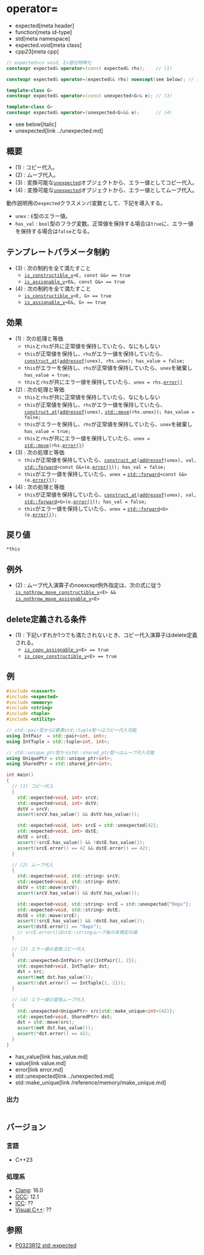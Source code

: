 # operator=
* expected[meta header]
* function[meta id-type]
* std[meta namespace]
* expected.void[meta class]
* cpp23[meta cpp]

```cpp
// expected<cv void, E>部分特殊化
constexpr expected& operator=(const expected& rhs);    // (1)

constexpr expected& operator=(expected&& rhs) noexcept(see below); // (2)

template<class G>
constexpr expected& operator=(const unexpected<G>& e); // (3)

template<class G>
constexpr expected& operator=(unexpected<G>&& e);      // (4)
```
* see below[italic]
* unexpected[link ../unexpected.md]

## 概要
- (1) : コピー代入。
- (2) : ムーブ代入。
- (3) : 変換可能な[`unexpected`](../unexpected.md)オブジェクトから、エラー値としてコピー代入。
- (4) : 変換可能な[`unexpected`](../unexpected.md)オブジェクトから、エラー値としてムーブ代入。


動作説明用の`expected`クラスメンバ変数として、下記を導入する。

- `unex` : `E`型のエラー値。
- `has_val` : `bool`型のフラグ変数。正常値を保持する場合は`true`に、エラー値を保持する場合は`false`となる。


## テンプレートパラメータ制約
- (3) : 次の制約を全て満たすこと
    - [`is_constructible_v`](/reference/type_traits/is_constructible.md)`<E, const G&> == true`
    - [`is_assignable_v`](/reference/type_traits/is_assignable.md)`<E&, const G&> == true`
- (4) : 次の制約を全て満たすこと
    - [`is_constructible_v`](/reference/type_traits/is_constructible.md)`<E, G> == true`
    - [`is_assignable_v`](/reference/type_traits/is_assignable.md)`<E&, G> == true`


## 効果
- (1) : 次の処理と等価
    - `this`と`rhs`が共に正常値を保持していたら、なにもしない
    - `this`が正常値を保持し、`rhs`がエラー値を保持していたら、[`construct_at`](/reference/memory/construct_at.md)`(`[`addressof`](/reference/memory/addressof.md)`(unex), rhs.unex); has_value = false;`
    - `this`がエラーを保持し、`rhs`が正常値を保持していたら、`unex`を破棄し`has_value = true;`
    - `this`と`rhs`が共にエラー値を保持していたら、`unex = rhs.`[`error()`](error.md)
- (2) : 次の処理と等価
    - `this`と`rhs`が共に正常値を保持していたら、なにもしない
    - `this`が正常値を保持し、`rhs`がエラー値を保持していたら、[`construct_at`](/reference/memory/construct_at.md)`(`[`addressof`](/reference/memory/addressof.md)`(unex),` [`std::move`](/reference/utility/move.md)`(rhs.unex)); has_value = false;`
    - `this`がエラーを保持し、`rhs`が正常値を保持していたら、`unex`を破棄し`has_value = true;`
    - `this`と`rhs`が共にエラー値を保持していたら、`unex =` [`std::move`](/reference/utility/move.md)`(rhs.`[`error()`](error.md)`)`
- (3) : 次の処理と等価
    - `this`が正常値を保持していたら、[`construct_at`](/reference/memory/construct_at.md)`(`[`addressof`](/reference/memory/addressof.md)`(unex), val,` [`std::forward`](/reference/utility/forward.md)`<const G&>(e.`[`error()`](../unexpected/error.md)`));
has_val = false;`
    - `this`がエラー値を保持していたら、`unex =` [`std::forward`](/reference/utility/forward.md)`<const G&>(e.`[`error()`](../unexpected/error.md)`);`
- (4) : 次の処理と等価
    - `this`が正常値を保持していたら、[`construct_at`](/reference/memory/construct_at.md)`(`[`addressof`](/reference/memory/addressof.md)`(unex), val,` [`std::forward`](/reference/utility/forward.md)`<G>(e.`[`error()`](../unexpected/error.md)`));
has_val = false;`
    - `this`がエラー値を保持していたら、`unex =` [`std::forward`](/reference/utility/forward.md)`<G>(e.`[`error()`](../unexpected/error.md)`);`


## 戻り値
`*this`


## 例外
- (2) : ムーブ代入演算子のnoexcept例外指定は、次の式に従う
    [`is_nothrow_move_constructible_v`](/reference/type_traits/is_nothrow_move_constructible.md)`<E> &&` [`is_nothrow_move_assignable_v`](/reference/type_traits/is_nothrow_move_assignable.md)`<E>`


## delete定義される条件
- (1) : 下記いずれか1つでも満たされないとき、コピー代入演算子はdelete定義される。
    - [`is_copy_assignable_v`](/reference/type_traits/is_copy_assignable.md)`<E> == true`
    - [`is_copy_constructible_v`](/reference/type_traits/is_copy_constructible.md)`<E> == true`


## 例
```cpp example
#include <cassert>
#include <expected>
#include <memory>
#include <string>
#include <tuple>
#include <utility>

// std::pair型から2要素std::tuple型へはコピー代入可能
using IntPair  = std::pair<int, int>;
using IntTuple = std::tuple<int, int>;

// std::unique_ptr型からstd::shared_ptr型へはムーブ代入可能
using UniquePtr = std::unique_ptr<int>;
using SharedPtr = std::shared_ptr<int>;

int main()
{
  // (1) コピー代入
  {
    std::expected<void, int> srcV;
    std::expected<void, int> dstV;
    dstV = srcV;
    assert(srcV.has_value() && dstV.has_value());

    std::expected<void, int> srcE = std::unexpected{42};
    std::expected<void, int> dstE;
    dstE = srcE;
    assert(!srcE.has_value() && !dstE.has_value());
    assert(srcE.error() == 42 && dstE.error() == 42);
  }

  // (2) ムーブ代入
  {
    std::expected<void, std::string> srcV;
    std::expected<void, std::string> dstV;
    dstV = std::move(srcV);
    assert(srcV.has_value() && dstV.has_value());

    std::expected<void, std::string> srcE = std::unexpected{"Oops"};
    std::expected<void, std::string> dstE;
    dstE = std::move(srcE);
    assert(!srcE.has_value() && !dstE.has_value());
    assert(dstE.error() == "Oops");
    // srcE.error()はstd::stringムーブ後の未規定の値
  }

  // (3) エラー値の変換コピー代入
  {
    std::unexpected<IntPair> src{IntPair{1, 2}};
    std::expected<void, IntTuple> dst;
    dst = src;
    assert(not dst.has_value());
    assert((dst.error() == IntTuple{1, 2}));
  }

  // (4) エラー値の変換ムーブ代入
  {
    std::unexpected<UniquePtr> src{std::make_unique<int>(42)};
    std::expected<void, SharedPtr> dst;
    dst = std::move(src);
    assert(not dst.has_value());
    assert(*dst.error() == 42);
  }
}
```
* has_value[link has_value.md]
* value[link value.md]
* error[link error.md]
* std::unexpected[link ../unexpected.md]
* std::make_unique[link /reference/memory/make_unique.md]

### 出力
```
```


## バージョン
### 言語
- C++23

### 処理系
- [Clang](/implementation.md#clang): 16.0
- [GCC](/implementation.md#gcc): 12.1
- [ICC](/implementation.md#icc): ??
- [Visual C++](/implementation.md#visual_cpp): ??


## 参照
- [P0323R12 std::expected](https://www.open-std.org/jtc1/sc22/wg21/docs/papers/2022/p0323r12.html)
